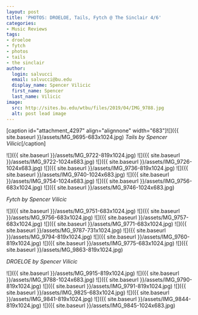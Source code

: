 ```yaml
---
layout: post
title: 'PHOTOS: DROELOE, Tails, Fytch @ The Sinclair 4/6'
categories:
- Music Reviews
tags:
- droeloe
- fytch
- photos
- tails
- the sinclair
author:
  login: salvucci
  email: salvucci@bu.edu
  display_name: Spencer Vilicic
  first_name: Spencer
  last_name: Vilicic
image:
  src: http://sites.bu.edu/wtbu/files/2019/04/IMG_9788.jpg
  alt: post lead image
---
```

\[caption id="attachment\_4297" align="alignnone" width="683"\]![]({{ site.baseurl }}/assets/MG_9695-683x1024.jpg) _Tails by Spencer Vilicic_\[/caption\]

![]({{ site.baseurl }}/assets/MG_9722-819x1024.jpg) ![]({{ site.baseurl }}/assets/IMG_9722-1024x683.jpg) ![]({{ site.baseurl }}/assets/IMG_9726-1024x683.jpg) ![]({{ site.baseurl }}/assets/IMG_9736-819x1024.jpg) ![]({{ site.baseurl }}/assets/IMG_9740-1024x683.jpg) ![]({{ site.baseurl }}/assets/IMG_9754-1024x683.jpg) ![]({{ site.baseurl }}/assets/IMG_9756-683x1024.jpg) ![]({{ site.baseurl }}/assets/MG_9746-1024x683.jpg)

_Fytch by Spencer Vilicic_

![]({{ site.baseurl }}/assets/MG_9751-683x1024.jpg) ![]({{ site.baseurl }}/assets/MG_9756-683x1024.jpg) ![]({{ site.baseurl }}/assets/MG_9757-683x1024.jpg) ![]({{ site.baseurl }}/assets/MG_9771-683x1024.jpg) ![]({{ site.baseurl }}/assets/MG_9787-731x1024.jpg) ![]({{ site.baseurl }}/assets/MG_9794-819x1024.jpg) ![]({{ site.baseurl }}/assets/IMG_9760-819x1024.jpg) ![]({{ site.baseurl }}/assets/IMG_9775-683x1024.jpg) ![]({{ site.baseurl }}/assets/MG_9863-819x1024.jpg)

_DROELOE by Spencer Vilicic_

![]({{ site.baseurl }}/assets/MG_9915-819x1024.jpg) ![]({{ site.baseurl }}/assets/IMG_9788-1024x683.jpg) ![]({{ site.baseurl }}/assets/IMG_9790-819x1024.jpg) ![]({{ site.baseurl }}/assets/IMG_9791-819x1024.jpg) ![]({{ site.baseurl }}/assets/IMG_9825-683x1024.jpg) ![]({{ site.baseurl }}/assets/IMG_9841-819x1024.jpg) ![]({{ site.baseurl }}/assets/IMG_9844-819x1024.jpg) ![]({{ site.baseurl }}/assets/IMG_9845-1024x683.jpg)